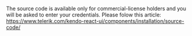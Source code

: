 The source code is available only for commercial-license holders and you will be asked to enter your credentials. Please folow this article:
https://www.telerik.com/kendo-react-ui/components/installation/source-code/

